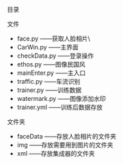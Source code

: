 目录

文件

- face.py ——获取人脸相片\
- CarWin.py ——主界面
- checkData.py ——登录操作
- ethos.py ——图像民国风
- mainEnter.py ——主入口
- traffic.py ——车流识别
- trainer.py ——训练数据
- watermark.py ——图像添加水印
- trainer.yml ——训练后数据存放

文件夹

- faceData ——存放人脸相片的文件夹
- img ——存放需要用到图片的文件夹
- xml ——存放集成器的文件夹